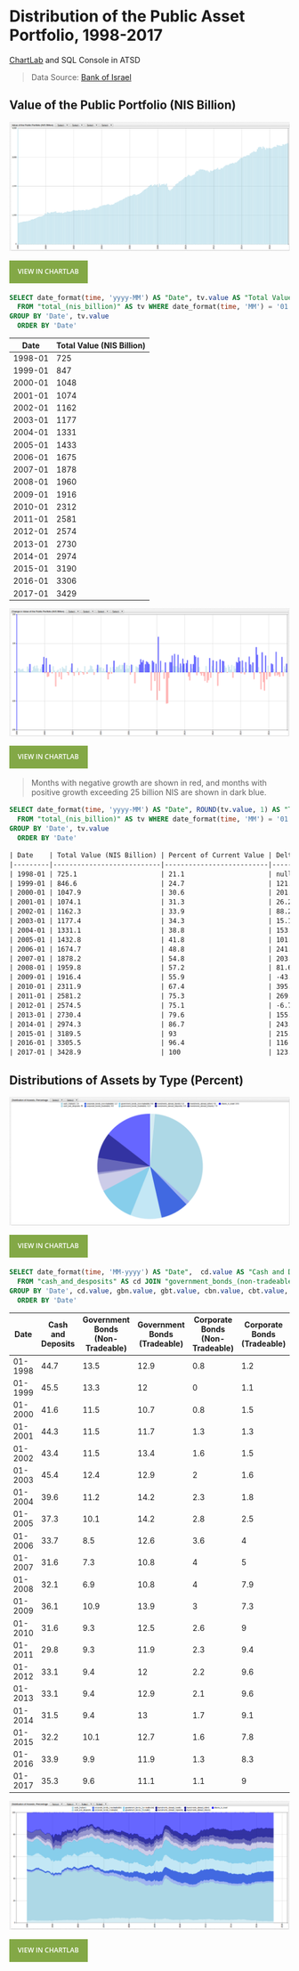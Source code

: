 # Distribution of the Public Asset Portfolio, 1998-2017

[ChartLab](https://apps.axibase.com/chartlab) and SQL Console in ATSD

> Data Source: [Bank of Israel](http://www.boi.org.il/en/DataAndStatistics)

## Value of the Public Portfolio (NIS Billion)

![](./images/AD-1.png)

[![View in ChartLab](./images/button.png)](https://apps.axibase.com/chartlab/24b59799/2/#fullscreen)

```sql
SELECT date_format(time, 'yyyy-MM') AS "Date", tv.value AS "Total Value (NIS Billion)"
  FROM "total_(nis_billion)" AS tv WHERE date_format(time, 'MM') = '01'
GROUP BY 'Date', tv.value
  ORDER BY 'Date'
```

| Date    | Total Value (NIS Billion) |
|---------|---------------------------|
| 1998-01 | 725                       |
| 1999-01 | 847                       |
| 2000-01 | 1048                      |
| 2001-01 | 1074                      |
| 2002-01 | 1162                      |
| 2003-01 | 1177                      |
| 2004-01 | 1331                      |
| 2005-01 | 1433                      |
| 2006-01 | 1675                      |
| 2007-01 | 1878                      |
| 2008-01 | 1960                      |
| 2009-01 | 1916                      |
| 2010-01 | 2312                      |
| 2011-01 | 2581                      |
| 2012-01 | 2574                      |
| 2013-01 | 2730                      |
| 2014-01 | 2974                      |
| 2015-01 | 3190                      |
| 2016-01 | 3306                      |
| 2017-01 | 3429                      |

![](./images/AD-5.png)

[![View in ChartLab](./images/button.png)](https://apps.axibase.com/chartlab/24b59799/6/#fullscreen)

> Months with negative growth are shown in red, and months with positive growth exceeding 25 billion NIS are shown in dark blue.

```sql
SELECT date_format(time, 'yyyy-MM') AS "Date", ROUND(tv.value, 1) AS "Total Value (NIS Billion)", ROUND((tv.value/3428.9)*100, 1) AS "Percent of Current Value", ROUND(tv.value - LAG(tv.value), 1) AS "Delta"
  FROM "total_(nis_billion)" AS tv WHERE date_format(time, 'MM') = '01'
GROUP BY 'Date', tv.value
  ORDER BY 'Date'
```

```txt
| Date    | Total Value (NIS Billion) | Percent of Current Value | Delta |
|---------|---------------------------|--------------------------|-------|
| 1998-01 | 725.1                     | 21.1                     | null  |
| 1999-01 | 846.6                     | 24.7                     | 121.5 |
| 2000-01 | 1047.9                    | 30.6                     | 201.3 |
| 2001-01 | 1074.1                    | 31.3                     | 26.2  |
| 2002-01 | 1162.3                    | 33.9                     | 88.2  |
| 2003-01 | 1177.4                    | 34.3                     | 15.1  |
| 2004-01 | 1331.1                    | 38.8                     | 153.7 |
| 2005-01 | 1432.8                    | 41.8                     | 101.7 |
| 2006-01 | 1674.7                    | 48.8                     | 241.9 |
| 2007-01 | 1878.2                    | 54.8                     | 203.5 |
| 2008-01 | 1959.8                    | 57.2                     | 81.6  |
| 2009-01 | 1916.4                    | 55.9                     | -43.4 |
| 2010-01 | 2311.9                    | 67.4                     | 395.5 |
| 2011-01 | 2581.2                    | 75.3                     | 269.3 |
| 2012-01 | 2574.5                    | 75.1                     | -6.7  |
| 2013-01 | 2730.4                    | 79.6                     | 155.9 |
| 2014-01 | 2974.3                    | 86.7                     | 243.9 |
| 2015-01 | 3189.5                    | 93                       | 215.2 |
| 2016-01 | 3305.5                    | 96.4                     | 116   |
| 2017-01 | 3428.9                    | 100                      | 123.4 |
```

## Distributions of Assets by Type (Percent)

![](./images/AD-3.png)

[![View in ChartLab](./images/button.png)](https://apps.axibase.com/chartlab/040c4e03/5/#fullscreen)

```sql
SELECT date_format(time, 'MM-yyyy') AS "Date",  cd.value AS "Cash and Deposits", gbn.value AS "Government Bonds (Non-Tradeable)", gbt.value AS "Government Bonds (Tradeable)", cbn.value AS "Corporate Bonds (Non-Tradeable)", cbt.value AS "Corporate Bonds (Tradeable)", cm.value AS "Cash (Makam)", i.value AS "Shares in Israel", iad.value AS "Investments Abroad (Deposits)", iab.value AS "Investments Abroad (Bonds)", ias.value AS "Investments Abroad (Shares)", iao.value AS "Investments Abroad (Other)"
  FROM "cash_and_desposits" AS cd JOIN "government_bonds_(non-tradeable)" AS gbn JOIN "government_bonds_(tradeable)" AS gbt JOIN "corporate_bonds_(non-tradeable)" AS cbn JOIN "corporate_bonds_(tradeable)" AS cbt JOIN "cash_(makam)" AS cm JOIN "shares_in_israel" AS i JOIN "investments_abroad_(deposits)" AS iad JOIN "investments_abroad_(bonds)" AS iab JOIN "investments_abroad_(shares)" AS ias JOIN "investments_abroad_(other)" AS iao WHERE date_format(time, 'MM') = '01'
GROUP BY 'Date', cd.value, gbn.value, gbt.value, cbn.value, cbt.value, cm.value, i.value, iab.value, iad.value, ias.value, iao.value
  ORDER BY 'Date'
```

| Date    | Cash and Deposits | Government Bonds (Non-Tradeable) | Government Bonds (Tradeable) | Corporate Bonds (Non-Tradeable) | Corporate Bonds (Tradeable) | Cash (Makam) | Shares in Israel | Investments Abroad (Deposits) | Investments Abroad (Bonds) | Investments Abroad (Shares) | Investments Abroad (Other) |
|---------|-------------------|----------------------------------|------------------------------|---------------------------------|-----------------------------|--------------|------------------|-------------------------------|----------------------------|-----------------------------|-----------------------------|
| 01-1998 | 44.7              | 13.5                             | 12.9                         | 0.8                             | 1.2                         | 2            | 15.9             | 0.9                           | 2.2                        | 0                           | 5.9                         |
| 01-1999 | 45.5              | 13.3                             | 12                           | 0                               | 1.1                         | 2.1          | 15.4             | 2.4                           | 2.5                        | 0                           | 5.7                         |
| 01-2000 | 41.6              | 11.5                             | 10.7                         | 0.8                             | 1.5                         | 1.9          | 19.6             | 2.4                           | 0.3                        | 4.9                         | 4.8                         |
| 01-2001 | 44.3              | 11.5                             | 11.7                         | 1.3                             | 1.3                         | 2.5          | 16.6             | 3                             | 0.8                        | 3.5                         | 3.5                         |
| 01-2002 | 43.4              | 11.5                             | 13.4                         | 1.6                             | 1.5                         | 2.5          | 15.6             | 4.1                           | 2.1                        | 2                           | 2.3                         |
| 01-2003 | 45.4              | 12.4                             | 12.9                         | 2                               | 1.6                         | 3.5          | 10.7             | 4.7                           | 3.2                        | 1.4                         | 2.2                         |
| 01-2004 | 39.6              | 11.2                             | 14.2                         | 2.3                             | 1.8                         | 3.8          | 16.3             | 3.8                           | 3.4                        | 2.3                         | 1.5                         |
| 01-2005 | 37.3              | 10.1                             | 14.2                         | 2.8                             | 2.5                         | 4.6          | 17               | 3.7                           | 3.7                        | 2.7                         | 1.4                         |
| 01-2006 | 33.7              | 8.5                              | 12.6                         | 3.6                             | 4                           | 3.7          | 20.1             | 4                             | 4                          | 3.9                         | 1.9                         |
| 01-2007 | 31.6              | 7.3                              | 10.8                         | 4                               | 5                           | 4.4          | 22.4             | 3.7                           | 4.4                        | 4                           | 2.4                         |
| 01-2008 | 32.1              | 6.9                              | 10.8                         | 4                               | 7.9                         | 3.4          | 21.6             | 3.9                           | 3.5                        | 3.5                         | 2.4                         |
| 01-2009 | 36.1              | 10.9                             | 13.9                         | 3                               | 7.3                         | 3.4          | 11.9             | 4.1                           | 3.2                        | 3.4                         | 2.7                         |
| 01-2010 | 31.6              | 9.3                              | 12.5                         | 2.6                             | 9                           | 2.7          | 19               | 3.1                           | 3.1                        | 4.6                         | 2.6                         |
| 01-2011 | 29.8              | 9.3                              | 11.9                         | 2.3                             | 9.4                         | 2.5          | 20.7             | 2.3                           | 3.6                        | 5.7                         | 2.5                         |
| 01-2012 | 33.1              | 9.4                              | 12                           | 2.2                             | 9.6                         | 3.1          | 16               | 1.8                           | 4.2                        | 5.8                         | 2.8                         |
| 01-2013 | 33.1              | 9.4                              | 12.9                         | 2.1                             | 9.6                         | 2.7          | 14.8             | 1.1                           | 4.4                        | 6.7                         | 3.2                         |
| 01-2014 | 31.5              | 9.4                              | 13                           | 1.7                             | 9.1                         | 2.7          | 16.6             | 0.9                           | 4.3                        | 7.4                         | 3.4                         |
| 01-2015 | 32.2              | 10.1                             | 12.7                         | 1.6                             | 7.8                         | 3            | 15               | 0.7                           | 5.3                        | 8.4                         | 3.4                         |
| 01-2016 | 33.9              | 9.9                              | 11.9                         | 1.3                             | 8.3                         | 2            | 14.5             | 0.8                           | 5.4                        | 7.9                         | 4                           |
| 01-2017 | 35.3              | 9.6                              | 11.1                         | 1.1                             | 9                           | 1.5          | 14               | 0.5                           | 5.3                        | 7.9                         | 4.6                         |

![](./images/AD-4.png)

[![View in ChartLab](./images/button.png)](https://apps.axibase.com/chartlab/040c4e03/8/#fullscreen)
